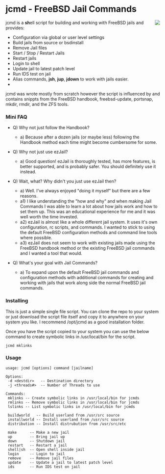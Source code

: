 jcmd - FreeBSD Jail Commands
==========================================

<img align="right" src="https://www.freebsd.org/gifs/doc.jpg">

jcmd is a **sh**ell script for building and working with FreeBSD jails and provides:
* Configuration via global or user level settings
* Build jails from source or bsdinstall
* Remove Jail files
* Start / Stop / Restart Jails
* Restart jails
* Login to shell
* Update jail to latest patch level
* Run IDS test on jail
* Alias commands, **jsh**, **jup**, **jdown** to work with jails easier.
* 

jcmd was wrote mostly from scratch however the script is influenced
by and contains snippts from the FreeBSD handbook, freebsd-update, portsnap, 
mkdir, rmdir, and the ZFS tools.

### Mini FAQ 
* Q) Why not just follow the Handbook?
    * a) Because after a dozen jails (or maybe less) following the Handbook method 
        each time might become cumbersome for some.

* Q) Why not just use ezJail?
    * a) Good question! ezJail is thoroughly tested, has more features, is 
        better supported, and is probably safer.  You should definitely use it instead.

* Q) Wait, what? Why didn't you just use ezJail then?
    * a) Well. I've always enjoyed "doing it myself" but there are a few reasons.
    * a1) I like understanding the "how and why" and when making Jail Commands I
        was able to learn a lot about how jails work and how to set them up. This was
        an educational experience for me and it was well worth the time invested.
    * a2) ezJail is almost like a whole different jail system.  It uses it's own 
        configuration, rc scripts, and commands. I wanted to stick to using the 
        default FreeBSD configuration methods and command line tools where possible.
    * a3) ezJail does not seem to work with existing jails made using the FreeBSD
        handbook method or the existing FreeBSD jail commands and I wanted a tool 
        that would.

* Q) What's your goal with Jail Commands?
    * a) To expand upon the default FreeBSD jail commands and configuration methods
        with additional commands for creating and working with jails that work along 
        side the normal FreeBSD jail commands.

### Installing
This is just a simple single file script.  You can clone the repo to your system
or just download the script file itself and copy it to anywhere on your system
you like.  I recommend /opt/jcmd as a good installation folder.

Once you have the script copied to your system you can use the below command to
create symbolic links in /usr/local/bin for the script.

```
jcmd mklinks
```

### Usage
```
usage: jcmd [options] command [jailname]

Options:
 -d <destdir>   -- Destination directory
 -j <threads#>  -- Number of Threads to use

Commands:
 mklinks -- Create symbolic links in /usr/local/bin for jcmds
 rmlinks -- Remove symbolic links in /usr/local/bin for jcmds 
 lslinks -- List symbolic links in /usr/local/bin for jcmds

 buildworld   -- Build userland from /usr/src source 
 installworld -- Install userland from /usr/src source
 distribution -- Install distrubution from /usr/src/etc

 make      -- Make a new jail
 up        -- Bring jail up
 down      -- Shutdown jail
 restart   -- Restart a jail
 shell|sh  -- Open shell inside jail
 login     -- Login to jail
 remove    -- Remove jail files 
 update    -- Update a jail to latest patch level
 ids       -- Run IDS test on jail
```
